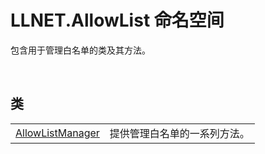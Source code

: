 # LLNET.AllowList 命名空间

包含用于管理白名单的类及其方法。

<br>

## 类

|||
|-|-|
|[AllowListManager](zh_CN/NET/APIs/Namespace/LLNET.AllowList/Class/AllowListManager/AllowListManager.md)|提供管理白名单的一系列方法。|



